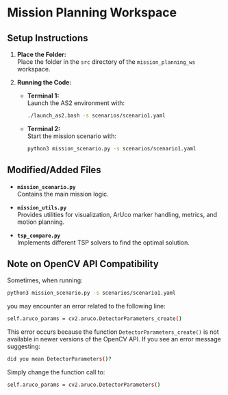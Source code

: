 # Mission Planning Workspace

## Setup Instructions

1. **Place the Folder:**  
   Place the folder in the `src` directory of the `mission_planning_ws` workspace.

2. **Running the Code:**

   - **Terminal 1:**  
     Launch the AS2 environment with:
     ```bash
     ./launch_as2.bash -s scenarios/scenario1.yaml
     ```

   - **Terminal 2:**  
     Start the mission scenario with:
     ```bash
     python3 mission_scenario.py -s scenarios/scenario1.yaml
     ```

## Modified/Added Files

- **`mission_scenario.py`**  
  Contains the main mission logic.

- **`mission_utils.py`**  
  Provides utilities for visualization, ArUco marker handling, metrics, and motion planning.

- **`tsp_compare.py`**  
  Implements different TSP solvers to find the optimal solution.

## Note on OpenCV API Compatibility

Sometimes, when running:
```bash
python3 mission_scenario.py -s scenarios/scenario1.yaml
```

you may encounter an error related to the following line:

```bash
self.aruco_params = cv2.aruco.DetectorParameters_create()
```

This error occurs because the function `DetectorParameters_create()` is not available in newer versions of the OpenCV API. If you see an error message suggesting:

```bash
did you mean DetectorParameters()?
```
Simply change the function call to:

```bash
self.aruco_params = cv2.aruco.DetectorParameters()
```